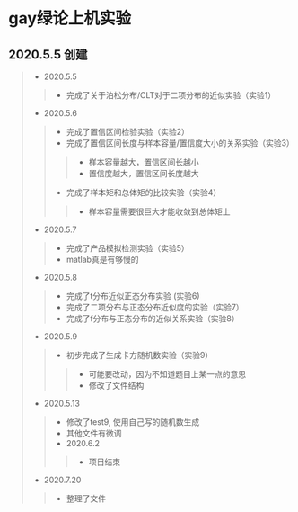 # gay绿论上机实验
## 2020.5.5 创建
> * 2020.5.5
>> * 完成了关于泊松分布/CLT对于二项分布的近似实验（实验1）
> * 2020.5.6
>> * 完成了置信区间检验实验（实验2）
>> * 完成了置信区间长度与样本容量/置信度大小的关系实验（实验3）
>>> * 样本容量越大，置信区间长越小
>>> * 置信度越大，置信区间长度越大
>> * 完成了样本矩和总体矩的比较实验（实验4）
>>> * 样本容量需要很巨大才能收敛到总体矩上
> * 2020.5.7
>> * 完成了产品模拟检测实验（实验5）
>> * matlab真是有够慢的
> * 2020.5.8
>> * 完成了t分布近似正态分布实验 (实验6)
>> * 完成了二项分布与正态分布近似度的实验（实验7）
>> * 完成了f分布与正态分布的近似关系实验（实验8）
> * 2020.5.9
>> * 初步完成了生成卡方随机数实验（实验9）
>>> * 可能要改动，因为不知道题目上某一点的意思
>>> * 修改了文件结构
> * 2020.5.13
>> * 修改了test9, 使用自己写的随机数生成
>> * 其他文件有微调
>> * 2020.6.2
>>> * 项目结束
> * 2020.7.20
>> * 整理了文件